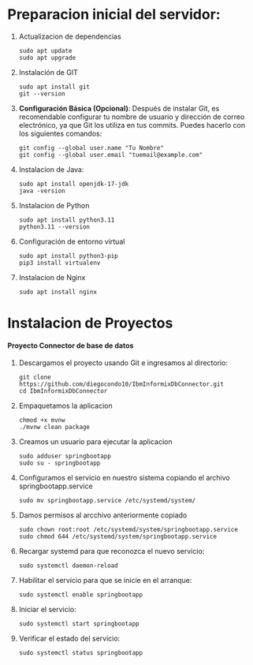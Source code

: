 # Preparacion inicial del servidor:

1. Actualizacion de dependencias
   ```
   sudo apt update
   sudo apt upgrade
   ```
2. Instalación de GIT
   ```
   sudo apt install git
   git --version
   ```
3. **Configuración Básica (Opcional)**: Después de instalar Git, es recomendable configurar tu nombre de usuario y dirección de correo electrónico, ya que Git los utiliza en tus commits. Puedes hacerlo con los siguientes comandos:
   ```
   git config --global user.name "Tu Nombre"
   git config --global user.email "tuemail@example.com"
   ```
4. Instalacion de Java:
   ```
   sudo apt install openjdk-17-jdk
   java -version
   ```
5. Instalacion de Python
   ```
   sudo apt install python3.11
   python3.11 --version
   ```
6. Configuración de entorno virtual
   ```
   sudo apt install python3-pip
   pip3 install virtualenv
   ```
7. Instalacion de Nginx
   ```
   sudo apt install nginx
   ```

# Instalacion de Proyectos

#### Proyecto Connector de base de datos
1. Descargamos el proyecto usando Git e ingresamos al directorio:
    ```
    git clone https://github.com/diegocondo10/IbmInformixDbConnector.git
    cd IbmInformixDbConnector
    ```
2. Empaquetamos la aplicacion
    ```
    chmod +x mvnw
    ./mvnw clean package
    ```
3. Creamos un usuario para ejecutar la aplicacion
    ```
    sudo adduser springbootapp
    sudo su - springbootapp
    ```
4. Configuramos el servicio en nuestro sistema copiando el archivo springbootapp.service
    ```
    sudo mv springbootapp.service /etc/systemd/system/
    ```
5. Damos permisos al arcchivo anteriormente copiado
    ```
    sudo chown root:root /etc/systemd/system/springbootapp.service
    sudo chmod 644 /etc/systemd/system/springbootapp.service
    ```
6. Recargar systemd para que reconozca el nuevo servicio:
    ```
    sudo systemctl daemon-reload
    ```
7. Habilitar el servicio para que se inicie en el arranque:
    ```
    sudo systemctl enable springbootapp
    ```
8. Iniciar el servicio:
    ```
    sudo systemctl start springbootapp
    ```
9. Verificar el estado del servicio:
    ```
    sudo systemctl status springbootapp
    ```




